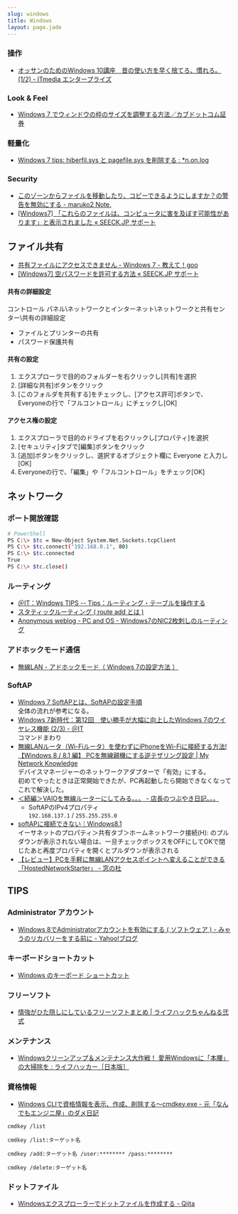 ```yaml
---
slug: windows
title: Windows
layout: page.jade
---
```


### 操作
- [オッサンのためのWindows 10講座　昔の使い方を早く捨てろ、慣れろ。 \(1/2\) \- ITmedia エンタープライズ](http://www.itmedia.co.jp/enterprise/articles/1607/16/news020.html)

### Look & Feel

- [Windows 7 でウィンドウの枠のサイズを調整する方法／カブドットコム証券](https://s10.kabu.co.jp/_mem_bin/howto/win7_frame.asp)

### 軽量化

- [Windows 7 tips: hiberfil.sys と pagefile.sys を削除する : *n.on.log](http://site-ichijo.net/blog/archives/date/2009/0805-011604.php)

### Security

- [このゾーンからファイルを移動したり、コピーできるようにしますか？の警告を無効にする - maruko2 Note.](http://www.maruko2.com/mw/%E3%81%93%E3%81%AE%E3%82%BE%E3%83%BC%E3%83%B3%E3%81%8B%E3%82%89%E3%83%95%E3%82%A1%E3%82%A4%E3%83%AB%E3%82%92%E7%A7%BB%E5%8B%95%E3%81%97%E3%81%9F%E3%82%8A%E3%80%81%E3%82%B3%E3%83%94%E3%83%BC%E3%81%A7%E3%81%8D%E3%82%8B%E3%82%88%E3%81%86%E3%81%AB%E3%81%97%E3%81%BE%E3%81%99%E3%81%8B%EF%BC%9F%E3%81%AE%E8%AD%A6%E5%91%8A%E3%82%92%E7%84%A1%E5%8A%B9%E3%81%AB%E3%81%99%E3%82%8B)
- [[Windows7] 「これらのファイルは、コンピュータに害を及ぼす可能性があります」と表示されました « SEECK.JP サポート](http://kb.seeck.jp/archives/1115)


## ファイル共有

- [共有ファイルにアクセスできません - Windows 7 - 教えて！goo](http://oshiete.goo.ne.jp/qa/5653327.html)
- [\[Windows7\] 空パスワードを許可する方法 « SEECK.JP サポート](http://kb.seeck.jp/archives/5607)

#### 共有の詳細設定

コントロール パネル\ネットワークとインターネット\ネットワークと共有センター\共有の詳細設定

- ファイルとプリンターの共有
- パスワード保護共有

#### 共有の設定

1. エクスプローラで目的のフォルダーを右クリックし[共有]を選択
1. [詳細な共有]ボタンをクリック
1. [このフォルダを共有する]をチェックし、[アクセス許可]ボタンで、Everyoneの行で「フルコントロール」にチェックし[OK]

#### アクセス権の設定

1. エクスプローラで目的のドライブを右クリックし[プロパティ]を選択
1. [セキュリティ]タブで[編集]ボタンをクリック
1. [追加]ボタンをクリックし、選択するオブジェクト欄に Everyone と入力し[OK]
1. Everyoneの行で、「編集」や「フルコントロール」をチェック[OK]

## ネットワーク

### ポート開放確認
```bash
# PowerShell
PS C:\> $tc = New-Object System.Net.Sockets.tcpClient
PS C:\> $tc.connect("192.168.0.1", 80)
PS C:\> $tc.connected
True
PS C:\> $tc.close()
```

### ルーティング
- [＠IT：Windows TIPS -- Tips：ルーティング・テーブルを操作する](http://www.atmarkit.co.jp/fwin2k/win2ktips/266routing/routing.html)
- [スタティックルーティング ( route add とは )](http://www.infraexpert.com/study/routing4.html)
- [Anonymous weblog - PC and OS - Windows7のNIC2枚刺しのルーティング](http://black.mydns.jp/anon/blog/2012/09/pc-and-os---windows7nic2.html)

### アドホックモード通信

- [無線LAN - アドホックモード（ Windows 7の設定方法 ）](http://www.infraexpert.com/study/wireless26.html)

### SoftAP

- [Windows 7 SoftAPとは、SoftAPの設定手順](http://www.infraexpert.com/study/wireless48.html)  
  全体の流れが参考になる。
- [Windows 7新時代：第12回　使い勝手が大幅に向上したWindows 7のワイヤレス機能 (2/3) - ＠IT](http://www.atmarkit.co.jp/ait/articles/1005/27/news096_2.html)  
  コマンドまわり
- [無線LANルータ（Wi-Fiルータ）を使わずにiPhoneをWi-Fiに接続する方法! 【Windows 8 / 8.1 編】 PCを無線親機にする逆テザリング設定 | My Network Knowledge](http://nw-knowledge.blogspot.jp/2014/02/win8-8.1-softap-virtualwifi.html)  
  デバイスマネージャーのネットワークアダプターで「有効」にする。  
  初めてやったときは正常開始できたが、PC再起動したら開始できなくなってこれで解決した。
- [＜続編＞VAIOを無線ルーターにしてみる。。。 - 店長のつぶやき日記。。。](http://www.call-t.co.jp/blog/mt/archives/entry/014810.html)
  - SoftAPのIPv4プロパティ  
    `192.168.137.1` / `255.255.255.0`
- [softAPに接続できない｜Windows8.1](https://social.technet.microsoft.com/Forums/windows/ja-JP/a49fe871-380c-49bb-8dcf-267c694c42a6/softapwindows81?forum=w7itprogeneralja)  
  イーサネットのプロパティ＞共有タブ＞ホームネットワーク接続(H): のプルダウンが表示されない場合は、一旦チェックボックスをOFFにしてOKで閉じたあと再度プロパティを開くとプルダウンが表示される
- [【レビュー】PCを手軽に無線LANアクセスポイントへ変えることができる「HostedNetworkStarter」 - 窓の杜](http://www.forest.impress.co.jp/docs/review/20160418_753137.html)


## TIPS

### Administrator アカウント
- [Windows 8でAdministratorアカウントを有効にする ( ソフトウェア ) - みゃうのリカバリーをする前に - Yahoo!ブログ](http://blogs.yahoo.co.jp/akio_myau/46155167.html)

### キーボードショートカット
- [Windows のキーボード ショートカット](http://support.microsoft.com/kb/126449/ja)

### フリーソフト
- [情強がひた隠しにしているフリーソフトまとめ | ライフハックちゃんねる弐式](http://lifehack2ch.livedoor.biz/archives/51308816.html)

### メンテナンス
- [Windowsクリーンアップ＆メンテナンス大作戦！ 愛用Windowsに「本腰」の大掃除を : ライフハッカー［日本版］](http://www.lifehacker.jp/2012/04/120410windowscleanup.html)

### 資格情報
- [Windows CLIで資格情報を表示、作成、削除する～cmdkey.exe - 元「なんでもエンジニ屋」のダメ日記](http://nasunoblog.blogspot.jp/2015/03/How-to-access-the-Credential-Manager-from-CLI-cmdkey.html)

```batch
cmdkey /list

cmdkey /list:ターゲット名

cmdkey /add:ターゲット名 /user:******** /pass:********

cmdkey /delete:ターゲット名
```

### ドットファイル
- [Windowsエクスプローラーでドットファイルを作成する - Qiita](http://qiita.com/sgur/items/745e0ee02c69b50bf9e5)
